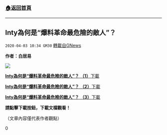 ###  [:house:返回首頁](https://github.com/ourhimalayas/txt)
---

## Inty為何是“爆料革命最危險的敵人”？
`2020-04-03 10:34 GM30` [轉載自GNews](https://gnews.org/zh-hant/160962/)

**作者：白居易**

![](https://s3-ap-northeast-1.amazonaws.com/news.guo.offload.media/wp-content/uploads/2020/04/03103008/image0-17.jpg)

[**Inty為何是“爆料革命最危險的敵人”？ （1）**](https://s3-ap-northeast-1.amazonaws.com/news.guo.offload.media/wp-content/uploads/2020/04/03102032/Inty%E4%B8%BA%E4%BD%95%E6%98%AF%E2%80%9C%E7%88%86%E6%96%99%E9%9D%A9%E5%91%BD%E6%9C%80%E5%8D%B1%E9%99%A9%E7%9A%84%E6%95%8C%E4%BA%BA%E2%80%9D%EF%BC%9F%EF%BC%881%EF%BC%89.pdf)[下載](https://s3-ap-northeast-1.amazonaws.com/news.guo.offload.media/wp-content/uploads/2020/04/03102032/Inty%E4%B8%BA%E4%BD%95%E6%98%AF%E2%80%9C%E7%88%86%E6%96%99%E9%9D%A9%E5%91%BD%E6%9C%80%E5%8D%B1%E9%99%A9%E7%9A%84%E6%95%8C%E4%BA%BA%E2%80%9D%EF%BC%9F%EF%BC%881%EF%BC%89.pdf)

[**Inty為何是“爆料革命最危險的敵人”？ （2）**](https://s3-ap-northeast-1.amazonaws.com/news.guo.offload.media/wp-content/uploads/2020/04/03102250/Inty%E4%B8%BA%E4%BD%95%E6%98%AF%E2%80%9C%E7%88%86%E6%96%99%E9%9D%A9%E5%91%BD%E6%9C%80%E5%8D%B1%E9%99%A9%E7%9A%84%E6%95%8C%E4%BA%BA%E2%80%9D%EF%BC%9F%EF%BC%882%EF%BC%89.pdf)[下載](https://s3-ap-northeast-1.amazonaws.com/news.guo.offload.media/wp-content/uploads/2020/04/03102250/Inty%E4%B8%BA%E4%BD%95%E6%98%AF%E2%80%9C%E7%88%86%E6%96%99%E9%9D%A9%E5%91%BD%E6%9C%80%E5%8D%B1%E9%99%A9%E7%9A%84%E6%95%8C%E4%BA%BA%E2%80%9D%EF%BC%9F%EF%BC%882%EF%BC%89.pdf)

[**Inty為何是“爆料革命最危險的敵人”？ （3）**](https://s3-ap-northeast-1.amazonaws.com/news.guo.offload.media/wp-content/uploads/2020/04/03102543/Inty%E4%B8%BA%E4%BD%95%E6%98%AF%E2%80%9C%E7%88%86%E6%96%99%E9%9D%A9%E5%91%BD%E6%9C%80%E5%8D%B1%E9%99%A9%E7%9A%84%E6%95%8C%E4%BA%BA%E2%80%9D%EF%BC%9F%EF%BC%883%EF%BC%89.pdf)[下載](https://s3-ap-northeast-1.amazonaws.com/news.guo.offload.media/wp-content/uploads/2020/04/03102543/Inty%E4%B8%BA%E4%BD%95%E6%98%AF%E2%80%9C%E7%88%86%E6%96%99%E9%9D%A9%E5%91%BD%E6%9C%80%E5%8D%B1%E9%99%A9%E7%9A%84%E6%95%8C%E4%BA%BA%E2%80%9D%EF%BC%9F%EF%BC%883%EF%BC%89.pdf)

**請點擊下載按鈕，下載文檔觀看！**

（文章內容僅代表作者觀點）

0
